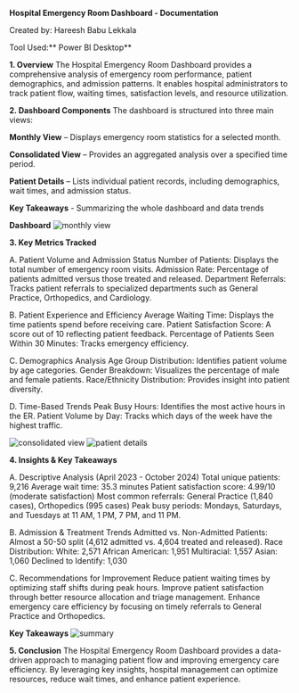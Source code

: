 **Hospital Emergency Room Dashboard - Documentation**

Created by: Hareesh Babu Lekkala 

Tool Used:** Power BI Desktop**

**1. Overview**
The Hospital Emergency Room Dashboard provides a comprehensive analysis of emergency room performance, patient demographics, and admission patterns. It enables hospital administrators to track patient flow, waiting times, satisfaction levels, and resource utilization.

**2. Dashboard Components**
The dashboard is structured into three main views:

**Monthly View** – Displays emergency room statistics for a selected month.

**Consolidated View** – Provides an aggregated analysis over a specified time period.

**Patient Details** – Lists individual patient records, including demographics, wait times, and admission status.

**Key Takeaways** - Summarizing the whole dashboard and data trends

**Dashboard**
![monthly view](https://github.com/user-attachments/assets/db36cf55-f0f7-4c84-ac6d-74620e7e203b)


**3. Key Metrics Tracked**

A. Patient Volume and Admission Status
  Number of Patients: Displays the total number of emergency room visits.
  Admission Rate: Percentage of patients admitted versus those treated and released.
  Department Referrals: Tracks patient referrals to specialized departments such as General Practice, Orthopedics, and Cardiology.
  
B. Patient Experience and Efficiency
  Average Waiting Time: Displays the time patients spend before receiving care.
  Patient Satisfaction Score: A score out of 10 reflecting patient feedback.
  Percentage of Patients Seen Within 30 Minutes: Tracks emergency efficiency.
  
C. Demographics Analysis
  Age Group Distribution: Identifies patient volume by age categories.
  Gender Breakdown: Visualizes the percentage of male and female patients.
  Race/Ethnicity Distribution: Provides insight into patient diversity.
  
D. Time-Based Trends
  Peak Busy Hours: Identifies the most active hours in the ER.
  Patient Volume by Day: Tracks which days of the week have the highest traffic.


 ![consolidated view](https://github.com/user-attachments/assets/07f10939-cb13-4d95-9047-131ac1995967)
![patient details](https://github.com/user-attachments/assets/07812e7f-96ea-4354-b871-77c0092d4aaa)

 
**4. Insights & Key Takeaways**

A. Descriptive Analysis (April 2023 - October 2024)
  Total unique patients: 9,216
  Average wait time: 35.3 minutes
  Patient satisfaction score: 4.99/10 (moderate satisfaction)
  Most common referrals: General Practice (1,840 cases), Orthopedics (995 cases)
  Peak busy periods: Mondays, Saturdays, and Tuesdays at 11 AM, 1 PM, 7 PM, and 11 PM.
  
B. Admission & Treatment Trends
  Admitted vs. Non-Admitted Patients: Almost a 50-50 split (4,612 admitted vs. 4,604 treated and released).
  Race Distribution:
  White: 2,571
  African American: 1,951
  Multiracial: 1,557
  Asian: 1,060
  Declined to Identify: 1,030
  
C. Recommendations for Improvement
  Reduce patient waiting times by optimizing staff shifts during peak hours.
  Improve patient satisfaction through better resource allocation and triage management.
  Enhance emergency care efficiency by focusing on timely referrals to General Practice and Orthopedics.

**Key Takeaways**
  ![summary](https://github.com/user-attachments/assets/42da8f6f-474e-4024-ace6-f9b2b0088433)


**5. Conclusion**
The Hospital Emergency Room Dashboard provides a data-driven approach to managing patient flow and improving emergency care efficiency. By leveraging key insights, hospital management can optimize resources, reduce wait times, and enhance patient experience.
